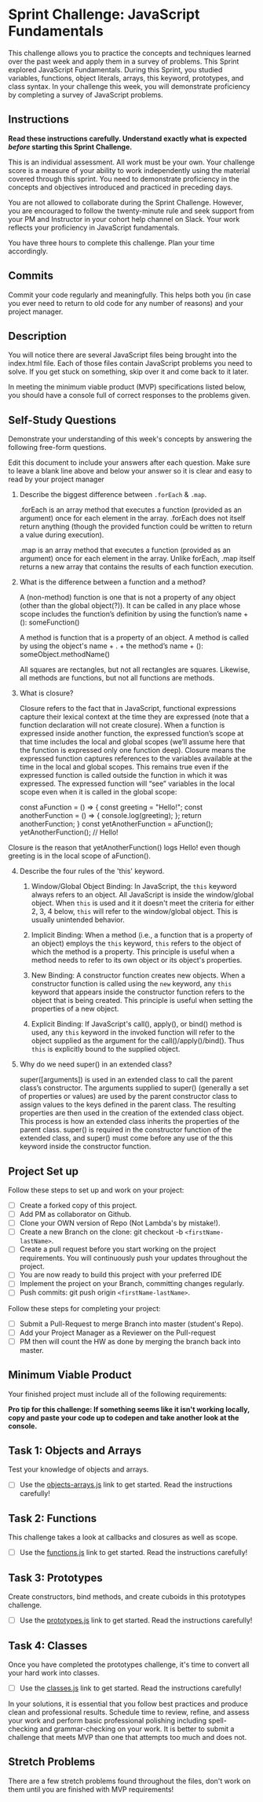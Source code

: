# Sprint Challenge: JavaScript Fundamentals

This challenge allows you to practice the concepts and techniques learned over the past week and apply them in a survey of problems. This Sprint explored JavaScript Fundamentals. During this Sprint, you studied variables, functions, object literals, arrays, this keyword, prototypes, and class syntax. In your challenge this week, you will demonstrate proficiency by completing a survey of JavaScript problems.

## Instructions

**Read these instructions carefully. Understand exactly what is expected _before_ starting this Sprint Challenge.**

This is an individual assessment. All work must be your own. Your challenge score is a measure of your ability to work independently using the material covered through this sprint. You need to demonstrate proficiency in the concepts and objectives introduced and practiced in preceding days.

You are not allowed to collaborate during the Sprint Challenge. However, you are encouraged to follow the twenty-minute rule and seek support from your PM and Instructor in your cohort help channel on Slack. Your work reflects your proficiency in JavaScript fundamentals.

You have three hours to complete this challenge. Plan your time accordingly.

## Commits

Commit your code regularly and meaningfully. This helps both you (in case you ever need to return to old code for any number of reasons) and your project manager.

## Description

You will notice there are several JavaScript files being brought into the index.html file. Each of those files contain JavaScript problems you need to solve. If you get stuck on something, skip over it and come back to it later.

In meeting the minimum viable product (MVP) specifications listed below, you should have a console full of correct responses to the problems given.

## Self-Study Questions

Demonstrate your understanding of this week's concepts by answering the following free-form questions.

Edit this document to include your answers after each question. Make sure to leave a blank line above and below your answer so it is clear and easy to read by your project manager

1. Describe the biggest difference between `.forEach` & `.map`.

   .forEach is an array method that executes a function (provided as an argument) once for each element in the array. .forEach does not itself return anything (though the provided function could be written to return a value during execution).

   .map is an array method that executes a function (provided as an argument) once for each element in the array. Unlike forEach, .map itself returns a new array that contains the results of each function execution.

2. What is the difference between a function and a method?

   A (non-method) function is one that is not a property of any object (other than the global object(?)). It can be called in any place whose scope includes the function’s definition by using the function’s name + (): someFunction()

   A method is function that is a property of an object. A method is called by using the object's name + . + the method’s name + (): someObject.methodName()

   All squares are rectangles, but not all rectangles are squares. Likewise, all methods are functions, but not all functions are methods.

3. What is closure?

   Closure refers to the fact that in JavaScript, functional expressions capture their lexical context at the time they are expressed (note that a function declaration will not create closure). When a function is expressed inside another function, the expressed function’s scope at that time includes the local and global scopes (we’ll assume here that the function is expressed only one function deep). Closure means the expressed function captures references to the variables available at the time in the local and global scopes. This remains true even if the expressed function is called outside the function in which it was expressed. The expressed function will “see” variables in the local scope even when it is called in the global scope:

   const aFunction = () => {
   const greeting = "Hello!";
   const anotherFunction = () => {
   console.log(greeting);
   };
   return anotherFunction;
   }
   const yetAnotherFunction = aFunction();
   yetAnotherFunction(); // Hello!

Closure is the reason that yetAnotherFunction() logs Hello! even though greeting is in the local scope of aFunction().

4. Describe the four rules of the 'this' keyword.

   1. Window/Global Object Binding:
      In JavaScript, the `this` keyword always refers to an object. All JavaScript is inside the window/global object. When `this` is used and it it doesn't meet the criteria for either 2, 3, 4 below, `this` will refer to the window/global object. This is usually unintended behavior.

   2. Implicit Binding:
      When a method (i.e., a function that is a property of an object) employs the `this` keyword, `this` refers to the object of which the method is a property. This principle is useful when a method needs to refer to its own object or its object's properties.

   3. New Binding:
      A constructor function creates new objects. When a constructor function is called using the `new` keyword, any `this` keyword that appears inside the constructor function refers to the object that is being created. This principle is useful when setting the properties of a new object.

   4. Explicit Binding:
      If JavaScript's call(), apply(), or bind() method is used, any `this` keyword in the invoked function will refer to the object supplied as the argument for the call()/apply()/bind(). Thus `this` is explicitly bound to the supplied object.

5. Why do we need super() in an extended class?

   super([arguments]) is used in an extended class to call the parent class’s constructor. The arguments supplied to super() (generally a set of properties or values) are used by the parent constructor class to assign values to the keys defined in the parent class. The resulting properties are then used in the creation of the extended class object. This process is how an extended class inherits the properties of the parent class. super() is required in the constructor function of the extended class, and super() must come before any use of the this keyword inside the constructor function.

## Project Set up

Follow these steps to set up and work on your project:

- [ ] Create a forked copy of this project.
- [ ] Add PM as collaborator on Github.
- [ ] Clone your OWN version of Repo (Not Lambda's by mistake!).
- [ ] Create a new Branch on the clone: git checkout -b `<firstName-lastName>`.
- [ ] Create a pull request before you start working on the project requirements. You will continuously push your updates throughout the project.
- [ ] You are now ready to build this project with your preferred IDE
- [ ] Implement the project on your Branch, committing changes regularly.
- [ ] Push commits: git push origin `<firstName-lastName>`.

Follow these steps for completing your project:

- [ ] Submit a Pull-Request to merge <firstName-lastName> Branch into master (student's Repo).
- [ ] Add your Project Manager as a Reviewer on the Pull-request
- [ ] PM then will count the HW as done by merging the branch back into master.

## Minimum Viable Product

Your finished project must include all of the following requirements:

**Pro tip for this challenge: If something seems like it isn't working locally, copy and paste your code up to codepen and take another look at the console.**

## Task 1: Objects and Arrays

Test your knowledge of objects and arrays.

- [ ] Use the [objects-arrays.js](challenges/objects-arrays.js) link to get started. Read the instructions carefully!

## Task 2: Functions

This challenge takes a look at callbacks and closures as well as scope.

- [ ] Use the [functions.js](challenges/functions.js) link to get started. Read the instructions carefully!

## Task 3: Prototypes

Create constructors, bind methods, and create cuboids in this prototypes challenge.

- [ ] Use the [prototypes.js](challenges/prototypes.js) link to get started. Read the instructions carefully!

## Task 4: Classes

Once you have completed the prototypes challenge, it's time to convert all your hard work into classes.

- [ ] Use the [classes.js](challenges/classes.js) link to get started. Read the instructions carefully!

In your solutions, it is essential that you follow best practices and produce clean and professional results. Schedule time to review, refine, and assess your work and perform basic professional polishing including spell-checking and grammar-checking on your work. It is better to submit a challenge that meets MVP than one that attempts too much and does not.

## Stretch Problems

There are a few stretch problems found throughout the files, don't work on them until you are finished with MVP requirements!
